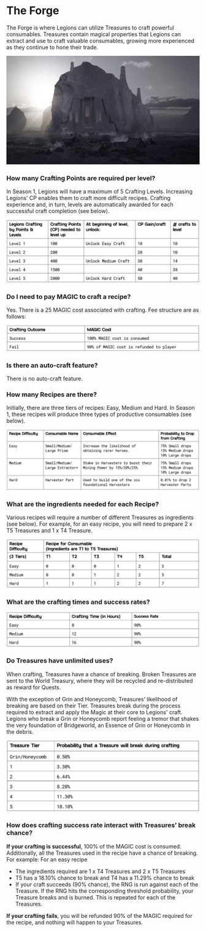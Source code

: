 # The Forge

The Forge is where Legions can utilize Treasures to craft powerful consumables. Treasures contain magical properties that Legions can extract and use to craft valuable consumables, growing more experienced as they continue to hone their trade.

![](<../../.gitbook/assets/image (18).png>)

### **How many Crafting Points are required per level?**&#x20;

In Season 1, Legions will have a maximum of 5 Crafting Levels. Increasing Legions’ CP enables them to craft more difficult recipes. Crafting experience and, in turn, levels are automatically awarded for each successful craft completion (see below).

![](<../../.gitbook/assets/image (17).png>)

### **Do I need to pay MAGIC to craft a recipe?**

Yes. There is a 25 MAGIC cost associated with crafting. Fee structure are as follows:

![](<../../.gitbook/assets/image (11).png>)

### **Is there an auto-craft feature?**&#x20;

There is no auto-craft feature.

### **How many Recipes are there?**&#x20;

Initially, there are three tiers of recipes: Easy, Medium and Hard. In Season 1, these recipes will produce three types of productive consumables (see below).

![\*Extractors can be stacked 5 times (globally and within a specific harvester) and are only active for a limited time (timing to be announced)](<../../.gitbook/assets/image (13).png>)

### **What are the ingredients needed for each Recipe?**

Various recipes will require a number of different Treasures as ingredients (see below). For example, for an easy recipe, you will need to prepare 2 x T5 Treasures and 1 x T4 Treasure.

![](<../../.gitbook/assets/image (14).png>)

### **What are the crafting times and success rates?**

![](<../../.gitbook/assets/image (15).png>)

### **Do Treasures have unlimited uses?**

When crafting, Treasures have a chance of breaking. Broken Treasures are sent to the World Treasury, where they will be recycled and re-distributed as reward for Quests.&#x20;

With the exception of Grin and Honeycomb, Treasures’ likelihood of breaking are based on their Tier. Treasures break during the process required to extract and apply the Magic at their core to Legions' craft.  Legions who break a Grin or Honeycomb report feeling a tremor that shakes the very foundation of Bridgeworld, an Essence of Grin or Honeycomb in the debris.

![](<../../.gitbook/assets/image (16).png>)

### **How does crafting success rate interact with Treasures’ break chance?**&#x20;

**If your crafting is successful**, 100% of the MAGIC cost is consumed. Additionally, all the Treasures used in the recipe have a chance of breaking. For example: For an easy recipe

* The ingredients required are 1 x T4 Treasures and 2 x T5 Treasures
* T5 has a 18.10% chance to break and T4 has a 11.29% chance to break
* If your craft succeeds (90% chance), the RNG is run against each of the Treasure. If the RNG hits the corresponding threshold probability, your Treasure breaks and is burned. This is repeated for each of the Treasures.

**If your crafting fails**, you will be refunded 90% of the MAGIC required for the recipe, and nothing will happen to your Treasures.&#x20;
